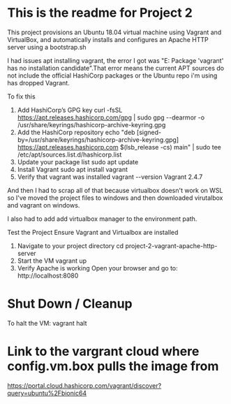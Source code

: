 
# This is the readme for Project 2

This project provisions an Ubuntu 18.04 virtual machine using Vagrant and VirtualBox, and automatically installs and configures an Apache HTTP server using a bootstrap.sh

I had issues apt installing vagrant, the error I got was "E: Package 'vagrant' has no installation candidate".That error means the current APT sources do not include the official HashiCorp packages or the Ubuntu repo i'm using has dropped Vagrant.

To fix this 
1. Add HashiCorp’s GPG key
    curl -fsSL https://apt.releases.hashicorp.com/gpg | sudo gpg --dearmor -o /usr/share/keyrings/hashicorp-archive-keyring.gpg
2. Add the HashiCorp repository
    echo "deb [signed-by=/usr/share/keyrings/hashicorp-archive-keyring.gpg] https://apt.releases.hashicorp.com $(lsb_release -cs) main" | sudo tee /etc/apt/sources.list.d/hashicorp.list
3. Update your package list
    sudo apt update
4. Install Vagrant
    sudo apt install vagrant
5. Verify that vagrant was installed
    vagrant --version
Vagrant 2.4.7

And then I had to scrap all of that because virtualbox doesn't work on WSL so I've moved the project files to windows and then downloaded virutalbox and vagrant on windows. 

I also had to add add virtualbox manager to the environment path. 

Test the Project
Ensure Vagrant and Virtualbox are installed

1. Navigate to your project directory
    cd project-2-vagrant-apache-http-server
2. Start the VM
    vagrant up
3. Verify Apache is working
    Open your browser and go to: http://localhost:8080

# Shut Down / Cleanup

To halt the VM:
vagrant halt

# Link to the vargrant cloud where config.vm.box pulls the image from
https://portal.cloud.hashicorp.com/vagrant/discover?query=ubuntu%2Fbionic64